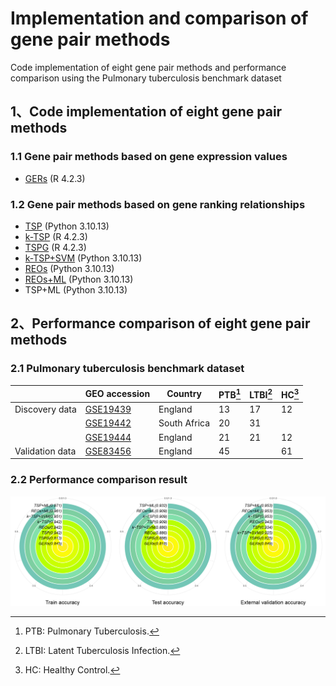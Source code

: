 # Implementation and comparison of gene pair methods
Code implementation of eight gene pair methods and performance comparison using the Pulmonary tuberculosis benchmark dataset

## 1、Code implementation of eight gene pair methods
### 1.1 Gene pair methods based on gene expression values
- [GERs](https://pubmed.ncbi.nlm.nih.gov/12208747) (R 4.2.3)
### 1.2 Gene pair methods based on gene ranking relationships
- [TSP](https://pubmed.ncbi.nlm.nih.gov/16646797) (Python 3.10.13)
- [k-TSP](https://pubmed.ncbi.nlm.nih.gov/16105897) (R 4.2.3)
- [TSPG](https://pubmed.ncbi.nlm.nih.gov/17663766) (R 4.2.3)
- [k-TSP+SVM](https://pubmed.ncbi.nlm.nih.gov/21939564) (Python 3.10.13)
- [REOs](https://pubmed.ncbi.nlm.nih.gov/25165092) (Python 3.10.13)
- [REOs+ML](https://pubmed.ncbi.nlm.nih.gov/32292778) (Python 3.10.13)
- TSP+ML (Python 3.10.13)
  
## 2、Performance comparison of eight gene pair methods
### 2.1 Pulmonary tuberculosis benchmark dataset
|| GEO accession | Country | PTB[^1] | LTBI[^2] | HC[^3] |
| ----------- | ----------- | ----------- | ----------- | ----------- | ----------- |
| Discovery data | [GSE19439](https://www.ncbi.nlm.nih.gov/geo/query/acc.cgi?acc=GSE19439) | England | 13 | 17 | 12 |
|| [GSE19442](https://www.ncbi.nlm.nih.gov/geo/query/acc.cgi?acc=GSE19442) | South Africa | 20 | 31 ||
|| [GSE19444](https://www.ncbi.nlm.nih.gov/geo/query/acc.cgi?acc=GSE19444) | England |  21 | 21 | 12 |
| Validation data | [GSE83456](https://www.ncbi.nlm.nih.gov/geo/query/acc.cgi?acc=GSE83456) | England | 45 || 61 |
[^1]: PTB: Pulmonary Tuberculosis.
[^2]: LTBI: Latent Tuberculosis Infection.
[^3]: HC: Healthy Control.
### 2.2 Performance comparison result
![Performance comparison result](https://github.com/wucc009/Implementation-and-comparison-of-gene-pair-methods/blob/main/image/Performance_comparison_result.jpg)

